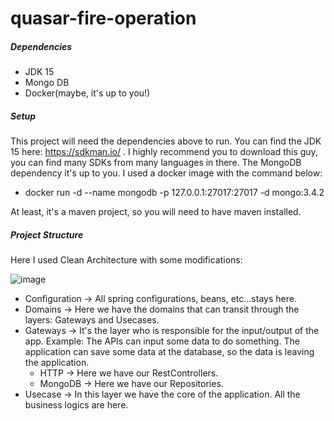 # quasar-fire-operation

##### Dependencies
* JDK 15
* Mongo DB
* Docker(maybe, it's up to you!)

##### Setup
This project will need the dependencies above to run. You can find the JDK 15 here: https://sdkman.io/ . I highly recommend you to download this guy, you can find many SDKs from many languages in there. The MongoDB dependency it's up to you. I used a docker image  with the command below: 
* docker run -d --name mongodb -p 127.0.0.1:27017:27017 -d mongo:3.4.2

At least, it's a maven project, so you will need to have maven installed.

##### Project Structure
Here I used Clean Architecture with some modifications:

![image](https://user-images.githubusercontent.com/9483458/112857590-61291880-9087-11eb-9bcc-8f5f69e435a1.png)
* Configuration -> All spring configurations, beans, etc...stays here.
* Domains -> Here we have the domains that can transit through the layers: Gateways and Usecases.
* Gateways -> It's the layer who is responsible for the input/output of the app. Example: The APIs can input some data to do something. The application can save some data at the database, so the data is leaving the application.
  * HTTP -> Here we have our RestControllers.
  * MongoDB -> Here we have our Repositories.
* Usecase -> In this layer we have the core of the application. All the business logics are here.

